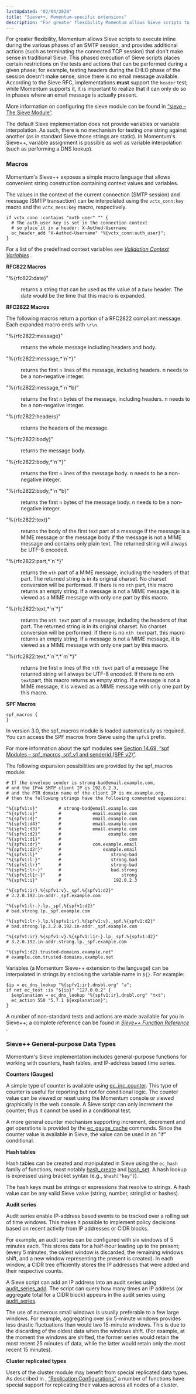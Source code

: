 ```yaml
---
lastUpdated: "02/04/2020"
title: "Sieve++, Momentum-specific extensions"
description: "For greater flexibility Momentum allows Sieve scripts to execute inline during the various phases of an SMTP session and provides additional actions such as terminating the connected TCP session that don't make sense in traditional Sieve This phased execution of Sieve scripts places certain restrictions on the tests and actions..."
---
```


For greater flexibility, Momentum allows Sieve scripts to execute inline during the various phases of an SMTP session, and provides additional actions (such as terminating the connected TCP session) that don't make sense in traditional Sieve. This phased execution of Sieve scripts places certain restrictions on the tests and actions that can be performed during a given phase; for example, testing headers during the EHLO phase of the session doesn't make sense, since there is no email message available. According to the Sieve RFC, implementations **must** support the `header` test; while Momentum supports it, it is important to realize that it can only do so in phases where an email message is actually present.

More information on configuring the sieve module can be found in [“sieve – The Sieve Module”](/momentum/3/3-reference/modules-sieve).

The default Sieve implementation does not provide variables or variable interpolation. As such, there is no mechanism for testing one string against another (as in standard Sieve those strings are static). In Momentum's Sieve++, variable assignment is possible as well as variable interpolation (such as performing a DNS lookup).

### <a name="idp4495600"></a> Macros

Momentum's Sieve++ exposes a simple macro language that allows convenient string construction containing context values and variables.

The values in the context of the current connection (SMTP session) and message (SMTP transaction) can be interpolated using the `vctx_conn:key` macro and the `vctx_mess:key` macro, respectively.

```
if vctx_conn :contains "auth_user" "" {
  # The auth_user key is set in the connection context
  # so place it in a header: X-Authed-Username
  ec_header_add "X-Authed-Username" "%{vctx_conn:auth_user}";
}
```

For a list of the predefined context variables see [*Validation Context Variables*](/momentum/3/3-reference/3-reference-policy-context-variables) .

**<a name="idp4500608"></a> RFC822 Macros**

<dl class="variablelist">

<dt>"%{rfc822:date}"</dt>

<dd>

returns a string that can be used as the value of a `Date` header. The date would be the time that this macro is expanded.

</dd>

</dl>

**<a name="idp4503968"></a> RFC2822 Macros**

The following macros return a portion of a RFC2822 compliant message. Each expanded macro ends with `\r\n`.

<dl class="variablelist">

<dt>"%{rfc2822:message}"</dt>

<dd>

returns the whole message including headers and body.

</dd>

<dt>"%{rfc2822:message,*`n`*}"</dt>

<dd>

returns the first `n` lines of the message, including headers. n needs to be a non-negative integer.

</dd>

<dt>"%{rfc2822:message,*`n`*b}"</dt>

<dd>

returns the first `n` bytes of the message, including headers. n needs to be a non-negative integer.

</dd>

<dt>"%{rfc2822:headers}"</dt>

<dd>

returns the headers of the message.

</dd>

<dt>"%{rfc2822:body}"</dt>

<dd>

returns the message body.

</dd>

<dt>"%{rfc2822:body,*`n`*}"</dt>

<dd>

returns the first `n` lines of the message body. n needs to be a non-negative integer.

</dd>

<dt>"%{rfc2822:body,*`n`*b}"</dt>

<dd>

returns the first `n` bytes of the message body. n needs to be a non-negative integer.

</dd>

<dt>"%{rfc2822:text}"</dt>

<dd>

returns the body of the first text part of a message if the message is a MIME message or the message body if the message is not a MIME message and contains only plain text. The returned string will always be UTF-8 encoded.

</dd>

<dt>"%{rfc2822:part,*`n`*}"</dt>

<dd>

returns the `nth` part of a MIME message, including the headers of that part. The returned string is in its original charset. No charset conversion will be performed. If there is no `nth` part, this macro returns an empty string. If a message is not a MIME message, it is viewed as a MIME message with only one part by this macro.

</dd>

<dt>"%{rfc2822:text,*`n`*}"</dt>

<dd>

returns the `nth text` part of a message, including the headers of that part. The returned string is in its original charset. No charset conversion will be performed. If there is no `nth text`part, this macro returns an empty string. If a message is not a MIME message, it is viewed as a MIME message with only one part by this macro.

</dd>

<dt>"%{rfc2822:text,*`n`*,*`m`*}"</dt>

<dd>

returns the first `m` lines of the `nth text` part of a message The returned string will always be UTF-8 encoded. If there is no `nth text`part, this macro returns an empty string. If a message is not a MIME message, it is viewed as a MIME message with only one part by this macro.

</dd>

</dl>

**<a name="idp4533920"></a> SPF Macros**
```
spf_macros {
}
```

In version 3.0, the spf_macros module is loaded automatically as required. You can access the SPF macros from Sieve using the `spfv1` prefix.

For more information about the spf modules see [Section 14.69, “spf Modules – spf_macros, spf_v1 and senderid (SPF v2)”](modules.spf "14.69. spf Modules – spf_macros, spf_v1 and senderid (SPF v2)").

The following expansion possibilities are provided by the spf_macros module:

```
# If the envelope sender is strong-bad@email.example.com,
# and the IPv4 SMTP client IP is 192.0.2.3,
# and the PTR domain name of the client IP is mx.example.org,
# then the following strings have the following commented expansions:

"%{spfv1:s}"        # strong-bad@email.example.com
"%{spfv1:o}"        #            email.example.com
"%{spfv1:d}"        #            email.example.com
"%{spfv1:d4}"       #            email.example.com
"%{spfv1:d3}"       #            email.example.com
"%{spfv1:d2}"       #                  example.com
"%{spfv1:d1}"       #                          com
"%{spfv1:dr}"       #            com.example.email
"%{spfv1:d2r}"      #                example.email
"%{spfv1:l}"        #                   strong-bad
"%{spfv1:l-}"       #                   strong.bad
"%{spfv1:lr}"       #                   strong-bad
"%{spfv1:lr-}"      #                   bad.strong
"%{spfv1:l1r-}"     #                       strong
"%{spfv1:i}"        #                    192.0.2.3

"%{spfv1:ir}.%{spfv1:v}._spf.%{spfv1:d2}"
# 3.2.0.192.in-addr._spf.example.com

"%{spfv1:lr-}.lp._spf.%{spfv1:d2}"
# bad.strong.lp._spf.example.com

"%{spfv1:lr-}.lp.%{spfv1:ir}.%{spfv1:v}._spf.%{spfv1:d2}"
# bad.strong.lp.3.2.0.192.in-addr._spf.example.com

"%{spfv1:ir}.%{spfv1:v}.%{spfv1:l1r-}.lp._spf.%{spfv1:d2}"
# 3.2.0.192.in-addr.strong.lp._spf.example.com

"%{spfv1:d2}.trusted-domains.example.net"
# example.com.trusted-domains.example.net
```

Variables (a Momentum Sieve++ extension to the language) can be interpolated in strings by enclosing the variable name in `${}`. For example:

```
$ip = ec_dns_lookup "%{spfv1:ir}.dnsbl.org" "a";
if not ec_test :is "${ip}" "127.0.0.2" {
  $explanation = ec_dns_lookup "%{spfv1:ir}.dnsbl.org" "txt";
  ec_action 550 "5.7.1 ${explanation}";
}
```

A number of non-standard tests and actions are made available for you in Sieve++; a complete reference can be found in [*Sieve++ Function Reference*](/momentum/3/3-reference/sieve-ref-3) .

### <a name="idp4545072"></a> Sieve++ General-purpose Data Types

Momentum's Sieve implementation includes general-purpose functions for working with counters, hash tables, and IP-address based time series.

**<a name="idp4546720"></a> Counters (Gauges)**

A simple type of counter is available using [ec_inc_counter](/momentum/3/3-reference/sieve-ref-ec-inc-counter). This type of counter is useful for reporting but not for conditional logic. The counter value can be viewed or reset using the Momentum console or viewed graphically in the web console. A Sieve script can only increment the counter; thus it cannot be used in a conditional test.

A more general counter mechanism supporting increment, decrement and get operations is provided by the [ec_gauge_cache](/momentum/3/3-reference/sieve-ref-ec-gauge-cache) commands. Since the counter value is available in Sieve, the value can be used in an "if" conditional.

**<a name="idp4549696"></a> Hash tables**

Hash tables can be created and manipulated in Sieve using the `ec_hash` family of functions, most notably [hash_create](/momentum/3/3-reference/sieve-ref-hash-create) and [hash_set](/momentum/3/3-reference/sieve-ref-hash-set). A hash lookup is expressed using bracket syntax (e.g., `$hash["key"]`).

The hash keys must be strings or expressions that resolve to strings. A hash value can be any valid Sieve value (string, number, stringlist or hashes).

**<a name="sieve.ectypes_audit_series"></a> Audit series**

Audit series enable IP-address based events to be tracked over a rolling set of time windows. This makes it possible to implement policy decisions based on recent activity from IP addresses or CIDR blocks.

For example, an audit series can be configured with six windows of 5 minutes each. This stores data for a half-hour leading up to the present; (every 5 minutes, the oldest window is discarded, the remaining windows shift, and a new window representing the present is created). In each window, a CIDR tree efficiently stores the IP addresses that were added and their respective counts.

A Sieve script can add an IP address into an audit series using [audit_series_add](/momentum/3/3-reference/sieve-ref-audit-series-add). The script can query how many times an IP address (or aggregate total for a CIDR block) appears in the audit series using [audit_series](/momentum/3/3-reference/sieve-ref-audit-series).

The use of numerous small windows is usually preferable to a few large windows. For example, aggregating over six 5-minute windows provides less drastic fluctuations than would two 15-minute windows. This is due to the discarding of the oldest data when the windows shift. (For example, at the moment the windows are shifted, the former series would retain the most recent 25 minutes of data, while the latter would retain only the most recent 15 minutes).

**<a name="idp4558352"></a> Cluster replicated types**

Users of the cluster module may benefit from special replicated data types. As described in , [“Replication Configurations”](/momentum/3/3-reference/3-reference-cluster-config-replication#cluster.replication.features) a number of functions have special support for replicating their values across all nodes of a cluster.